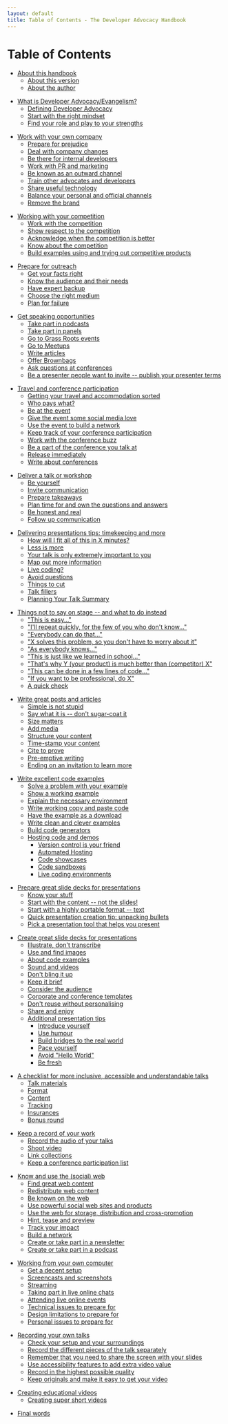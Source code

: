 ```yaml
---
layout: default
title: Table of Contents - The Developer Advocacy Handbook
---
```

# Table of Contents

<!--
about
-->

* [About this handbook](about)
  * [About this version](about#about-this-version)
  * [About the author](about#about-the-author)

<!--
what-is-developer-advocacy
-->

* [What is Developer Advocacy/Evangelism?](what-is-developer-advocacy)
  * [Defining Developer Advocacy](what-is-developer-advocacy#defining-developer-advocacy)
  * [Start with the right mindset](what-is-developer-advocacy#start-with-the-right-mindset)
  * [Find your role and play to your strengths](what-is-developer-advocacy#find-your-role-and-play-to-your-strengths)

<!--
working-with-your-company
-->

* [Work with your own company](working-with-your-company)
  * [Prepare for prejudice](working-with-your-company#prepare-for-prejudice)
  * [Deal with company changes](working-with-your-company#deal-with-company-changes)
  * [Be there for internal developers](working-with-your-company#be-there-for-internal-developers)
  * [Work with PR and marketing](working-with-your-company#work-with-pr-and-marketing)
  * [Be known as an outward channel](working-with-your-company#be-known-as-an-outward-channel)
  * [Train other advocates and developers](working-with-your-company#train-other-advocates-and-developers)
  * [Share useful technology](working-with-your-company#share-useful-technology)
  * [Balance your personal and official channels](working-with-your-company#balance-your-personal-and-official-channels)
  * [Remove the brand](working-with-your-company#remove-the-brand)

<!--
working-with-your-competition
-->

* [Working with your competition](working-with-your-competition)
  * [Work with the competition](working-with-your-competition#work-with-the-competition)
  * [Show respect to the competition](working-with-your-competition#show-respect-to-the-competition)
  * [Acknowledge when the competition is better](working-with-your-competition#acknowledge-when-the-competition-is-better)
  * [Know about the competition](working-with-your-competition#know-about-the-competition)
  * [Build examples using and trying out competitive products](working-with-your-competition#build-examples-using-and-try-out-competitive-products)

<!--
prepare-for-outreach
-->

* [Prepare for outreach](prepare-for-outreach)
  * [Get your facts right](prepare-for-outreach#get-your-facts-right)
  * [Know the audience and their needs](prepare-for-outreach#know-the-audience-and-their-needs)
  * [Have expert backup](prepare-for-outreach#have-expert-backup)
  * [Choose the right medium](prepare-for-outreach#choose-the-right-medium)
  * [Plan for failure](prepare-for-outreach#plan-for-failure)

<!--
get-speaking-opportunities
-->

* [Get speaking opportunities](get-speaking-opportunities)
  * [Take part in podcasts](get-speaking-opportunities#take-part-in-podcasts)
  * [Take part in panels](get-speaking-opportunities#take-part-in-panels)
  * [Go to Grass Roots events](get-speaking-opportunities#go-to-grass-roots-events)
  * [Go to Meetups](get-speaking-opportunities#go-to-meetups)
  * [Write articles](get-speaking-opportunities#write-articles)
  * [Offer Brownbags](get-speaking-opportunities#offer-brownbags)
  * [Ask questions at conferences](get-speaking-opportunities#ask-questions-at-conferences)
  * [Be a presenter people want to invite -- publish your presenter terms](get-speaking-opportunities#be-a-presenter-people-want-to-invite-publish-your-presenter-terms)

<!--
travel-and-conference-participation
-->

* [Travel and conference participation](travel-and-conference-participation)
  * [Getting your travel and accommodation sorted](travel-and-conference-participation#getting-your-travel-and-accommodation-sorted)
  * [Who pays what?](travel-and-conference-participation#who-pays-what)
  * [Be at the event](travel-and-conference-participation#be-at-the-event)
  * [Give the event some social media love](travel-and-conference-participation#give-the-event-some-social-media-love)
  * [Use the event to build a network](travel-and-conference-participation#use-the-event-to-build-a-network)
  * [Keep track of your conference participation](travel-and-conference-participation#keep-track-of-your-conference-participation)
  * [Work with the conference buzz](travel-and-conference-participation#work-with-the-conference-buzz)
  * [Be a part of the conference you talk at](travel-and-conference-participation#be-a-part-of-the-conference-you-talk-at)
  * [Release immediately](travel-and-conference-participation#release-immediately)
  * [Write about conferences](travel-and-conference-participation#write-about-conferences)

<!--
deliver-a-talk
-->

* [Deliver a talk or workshop](deliver-a-talk)
  * [Be yourself](deliver-a-talk#be-yourself)
  * [Invite communication](deliver-a-talk#invite-communication)
  * [Prepare takeaways](deliver-a-talk#prepare-takeaways)
  * [Plan time for and own the questions and answers](deliver-a-talk#plan-time-for-and-own-the-questions-and-answers)
  * [Be honest and real](deliver-a-talk#be-honest-and-real)
  * [Follow up communication](deliver-a-talk#follow-up-communication)

<!--
talk-delivery-tips
-->

* [Delivering presentations tips: timekeeping and more](talk-delivery-tips)
  * [How will I fit all of this in X minutes?](talk-delivery-tips#how-will-i-fit-all-of-this-in-x-minutes)
  * [Less is more](talk-delivery-tips#less-is-more)
  * [Your talk is only extremely important to you](talk-delivery-tips#your-talk-is-only-extremely-important-to-you)
  * [Map out more information](talk-delivery-tips#map-out-more-information)
  * [Live coding?](talk-delivery-tips#live-coding)
  * [Avoid questions](talk-delivery-tips#avoid-questions)
  * [Things to cut](talk-delivery-tips#things-to-cut)
  * [Talk fillers](talk-delivery-tips#talk-fillers)
  * [Planning Your Talk Summary](talk-delivery-tips#planning-your-talk-summary)

<!--
things-not-to-say-on-stage
-->

* [Things not to say on stage -- and what to do instead](things-not-to-say-on-stage)
  * ["This is easy..."](things-not-to-say-on-stage#this-is-easy)
  * ["I'll repeat quickly, for the few of you who don't know..."](things-not-to-say-on-stage#ill-repeat-quickly-for-the-few-of-you-who-dont-know)
  * ["Everybody can do that..."](things-not-to-say-on-stage#everybody-can-do-that)
  * ["X solves this problem, so you don't have to worry about it"](things-not-to-say-on-stage#x-solves-this-problem-so-you-dont-have-to-worry-about-it)
  * ["As everybody knows..."](things-not-to-say-on-stage#as-everybody-knows)
  * ["This is just like we learned in school..."](things-not-to-say-on-stage#this-is-just-like-we-learned-in-school)
  * ["That's why Y (your product) is much better than (competitor) X"](things-not-to-say-on-stage#thats-why-yyour-product-is-much-better-than-competitor-x)
  * ["This can be done in a few lines of code..."](things-not-to-say-on-stage#this-can-be-done-in-a-few-lines-of-code)
  * ["If you want to be professional, do X"](things-not-to-say-on-stage#if-you-want-to-be-professional-do-x)
  * [A quick check](things-not-to-say-on-stage#a-quick-check)

<!--
write-great-posts-and-articles
-->

* [Write great posts and articles](write-great-posts-and-articles)
  * [Simple is not stupid](write-great-posts-and-articles#simple-is-not-stupid)
  * [Say what it is -- don't sugar-coat it](write-great-posts-and-articles#say-what-it-is---dont-sugar-coat-it)
  * [Size matters](write-great-posts-and-articles#size-matters)
  * [Add media](write-great-posts-and-articles#add-media)
  * [Structure your content](write-great-posts-and-articles#structure-your-content)
  * [Time-stamp your content](write-great-posts-and-articles#time-stamp-your-content)
  * [Cite to prove](write-great-posts-and-articles#cite-to-prove)
  * [Pre-emptive writing](write-great-posts-and-articles#pre-emptive-writing)
  * [Ending on an invitation to learn more](write-great-posts-and-articles#ending-on-an-invitation-to-learn-more)

<!--
write-excellent-code-examples
-->

* [Write excellent code examples](write-excellent-code-examples)
  * [Solve a problem with your example](write-excellent-code-examples#solve-a-problem-with-your-example)
  * [Show a working example](write-excellent-code-examples#show-a-working-example)
  * [Explain the necessary environment](write-excellent-code-examples#explain-the-necessary-environment)
  * [Write working copy and paste code](write-excellent-code-examples#write-working-copy-and-paste-code)
  * [Have the example as a download](write-excellent-code-examples#have-the-example-as-a-download)
  * [Write clean and clever examples](write-excellent-code-examples#write-clean-and-clever-examples)
  * [Build code generators](write-excellent-code-examples#build-code-generators)
  * [Hosting code and demos](write-excellent-code-examples#hosting-code-and-demos)
    * [Version control is your friend](write-excellent-code-examples#version-control-is-your-friend)
    * [Automated Hosting](write-excellent-code-examples#automated-hosting)
    * [Code showcases](write-excellent-code-examples#code-showcases)
    * [Code sandboxes](write-excellent-code-examples#code-sandboxes)
    * [Live coding environments](write-excellent-code-examples#live-coding-environments)

<!--
prepare-slide-decks
-->

* [Prepare great slide decks for presentations](prepare-slide-decks)
  * [Know your stuff](prepare-slide-decks#know-your-stuff)
  * [Start with the content -- not the slides!](prepare-slide-decks#start-with-the-content-not-the-slides)
  * [Start with a highly portable format -- text](prepare-slide-decks#start-with-a-highly-portable-format---text)
  * [Quick presentation creation tip: unpacking bullets](prepare-slide-decks#quick-presentation-creation-tip-unpacking-bullets)
  * [Pick a presentation tool that helps you present](prepare-slide-decks#pick-a-presentation-tool-that-helps-you-present)

<!--
create-slide-decks
-->

* [Create great slide decks for presentations](create-slide-decks)
  * [Illustrate, don\'t transcribe](create-slide-decks#illustrate-dont-transcribe)
  * [Use and find images](create-slide-decks#use-and-find-images)
  * [About code examples](create-slide-decks#about-code-examples)
  * [Sound and videos](create-slide-decks#sound-and-videos)
  * [Don\'t bling it up](create-slide-decks#dont-bling-it-up)
  * [Keep it brief](create-slide-decks#keep-it-brief)
  * [Consider the audience](create-slide-decks#consider-the-audience)
  * [Corporate and conference templates](create-slide-decks#corporate-and-conference-templates)
  * [Don\'t reuse without personalising](create-slide-decks#dont-reuse-without-personalising)
  * [Share and enjoy](create-slide-decks#share-and-enjoy)
  * [Additional presentation tips](create-slide-decks#additional-presentation-tips)
    * [Introduce yourself](create-slide-decks#introduce-yourself)
    * [Use humour](create-slide-decks#use-humour)
    * [Build bridges to the real world](create-slide-decks#build-bridges-to-the-real-world)
    * [Pace yourself](create-slide-decks#pace-yourself)
    * [Avoid "Hello World"](create-slide-decks#avoid-hello-world)
    * [Be fresh](create-slide-decks#be-fresh)

<!--
slide-checklist
-->

* [A checklist for more inclusive, accessible and understandable talks](slide-checklist)
  * [Talk materials](slide-checklist#talk-materials)
  * [Format](slide-checklist#format)
  * [Content](slide-checklist#content)
  * [Tracking](slide-checklist#tracking)
  * [Insurances](slide-checklist#insurances)
  * [Bonus round](slide-checklist#bonus-round)

<!--
record
-->

* [Keep a record of your work](record)
  * [Record the audio of your talks](record#record-the-audio-of-your-talks)
  * [Shoot video](record#shoot-video)
  * [Link collections](record#link-collections)
  * [Keep a conference participation list](record#keep-a-conference-participation-list)

<!--
use-the-web
-->

* [Know and use the (social) web](use-the-web)
  * [Find great web content](use-the-web#find-great-web-content)
  * [Redistribute web content](use-the-web#redistribute-web-content)
  * [Be known on the web](use-the-web#be-known-on-the-web)
  * [Use powerful social web sites and products](use-the-web#use-powerful-social-web-sites-and-products)
  * [Use the web for storage, distribution and cross-promotion](use-the-web#use-the-web-for-storage-distribution-and-cross-promotion)
  * [Hint, tease and preview](use-the-web#hint-tease-and-preview)
  * [Track your impact](use-the-web#track-your-impact)
  * [Build a network](use-the-web#build-a-network)
  * [Create or take part in a newsletter](use-the-web#create-or-take-part-in-a-newsletter)
  * [Create or take part in a podcast](use-the-web#create-or-take-part-in-a-podcast)

<!--
working-from-your-own-computer
-->

* [Working from your own computer](working-from-your-own-computer)
  * [Get a decent setup](working-from-your-own-computer#get-a-decent-setup)
  * [Screencasts and screenshots](working-from-your-own-computer#screencasts-and-screenshots)
  * [Streaming](working-from-your-own-computer#streaming)
  * [Taking part in live online chats](working-from-your-own-computer#taking-part-in-live-online-chats)
  * [Attending live online events](working-from-your-own-computer#attending-live-online-events)
  * [Technical issues to prepare for](working-from-your-own-computer#technical-issues-to-prepare-for)
  * [Design limitations to prepare for](working-from-your-own-computer#design-limitations-to-prepare-for)
  * [Personal issues to prepare for](working-from-your-own-computer#personal-issues-to-prepare-for)

<!--
recording-talks
-->

* [Recording your own talks](recording-talks)
  * [Check your setup and your surroundings](recording-talks#check-your-setup-and-your-surroundings)
  * [Record the different pieces of the talk separately](recording-talks#record-the-different-pieces-of-the-talk-separately)
  * [Remember that you need to share the screen with your slides](recording-talks#remember-that-you-need-to-share-the-screen-with-your-slides)
  * [Use accessibility features to add extra video value](recording-talks#use-accessibility-features-to-add-extra-video-value)
  * [Record in the highest possible quality](recording-talks#record-in-the-highest-possible-quality)
  * [Keep originals and make it easy to get your video](recording-talks#keep-originals-and-make-it-easy-to-get-your-video)

<!--
videos
-->

* [Creating educational videos](videos)
  * [Creating super short videos](videos#super-short-demo-videos)


<!--
final-words
-->

* [Final words](final-words)